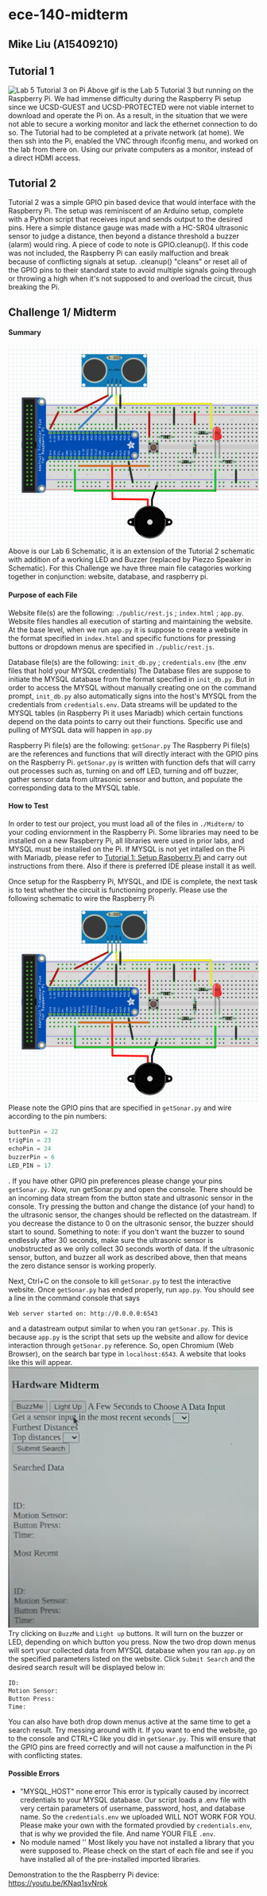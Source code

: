 # ece-140-midterm
## Mike Liu (A15409210)

## Tutorial 1
![Lab 5 Tutorial 3 on Pi](./public/media/Lab5Tutorial3.gif)
Above gif is the Lab 5 Tutorial 3 but running on the Raspberry Pi. We had immense difficulty during the Raspberry Pi setup since we UCSD-GUEST and UCSD-PROTECTED were not viable internet to download and operate the Pi on. As a result, in the situation that we were not able to secure a working monitor and lack the ethernet connection to do so. The Tutorial had to be completed at a private network (at home). We then ssh into the Pi, enabled the VNC through ifconfig menu, and worked on the lab from there on. Using our private computers as a monitor, instead of a direct HDMI access.

## Tutorial 2
Tutorial 2 was a simple GPIO pin based device that would interface with the Raspberry Pi. The setup was reminiscent of an Arduino setup, complete with a Python script that receives input and sends output to the desired pins. Here a simple distance gauge was made with a HC-SR04 ultrasonic sensor to judge a distance, then beyond a distance threshold a buzzer (alarm) would ring. A piece of code to note is GPIO.cleanup(). If this code was not included, the Raspberry Pi can easily malfuction and break because of conflicting signals at setup. .cleanup() "cleans" or reset all of the GPIO pins to their standard state to avoid multiple signals going through or throwing a high when it's not supposed to and overload the circuit, thus breaking the Pi.

## Challenge 1/ Midterm
#### Summary
![Lab 6 Schematic](./public/media/Lab_6_Schematic.png)
Above is our Lab 6 Schematic, it is an extension of the Tutorial 2 schematic with addition of a working LED and Buzzer (replaced by Piezzo Speaker in Schematic). For this Challenge we have three main file catagories working together in conjunction: website, database, and raspberry pi.

#### Purpose of each File
Website file(s) are the following: ```./public/rest.js``` ; ```index.html``` ;  ```app.py```.
 Website files handles all execution of starting and maintaining the website. At the base level, when we run ```app.py``` it is suppose to create a website in the format specified in ```index.html``` and specific functions for pressing buttons or dropdown menus are specified in ```./public/rest.js```. 

Database file(s) are the following: ```init_db.py``` ; ```credentials.env``` (the .env files that hold your MYSQL credentials)
The Database files are suppose to initiate the MYSQL database from the format specified in ```init_db.py```. But in order to access the MYSQL without manually creating one on the command prompt, ```init_db.py``` also automatically signs into the host's MYSQL from the credentials from ```credentials.env```. Data streams will be updated to the MYSQL tables (in Raspberry Pi it uses Mariadb) which certain functions depend on the data points to carry out their functions. Specific use and pulling of MYSQL data will happen in ```app.py```

Raspberry Pi file(s) are the following: ```getSonar.py```
The Raspberry Pi file(s) are the references and functions that will directly interact with the GPIO pins on the Raspberry Pi. ```getSonar.py``` is written with function defs that will carry out processes such as, turning on and off LED, turning and off buzzer, gather sensor data from ultrasonic sensor and button, and populate the corresponding data to the MYSQL table. 

#### How to Test
In order to test our project, you must load all of the files in ```./Midterm/``` to your coding enviornment in the Raspberry Pi. Some libraries may need to be installed on a new Raspberry Pi, all libraries were used in prior labs, and MYSQL must be installed on the Pi. If MYSQL is not yet intalled on the Pi with Mariadb, please refer to [Tutorial 1: Setup Raspberry Pi](https://docs.google.com/document/d/1dpmIBfNe_0GEucv2xybTPxQJdKOX5EFjvQsj6BtVsFU/edit) and carry out instructions from there. Also if there is preferred IDE please install it as well.

Once setup for the Raspberry Pi, MYSQL, and IDE is complete, the next task is to test whether the circuit is functioning properly. Please use the following schematic to wire the Raspberry Pi
![Lab 6 Schematic](./public/media/Lab_6_Schematic.png)
Please note the GPIO pins that are specified in ```getSonar.py``` and wire according to the pin numbers:
``` python
buttonPin = 22
trigPin = 23
echoPin = 24
buzzerPin = 6
LED_PIN = 17
```
. If you have other GPIO pin preferences please change your pins ```getSonar.py```.
Now, run getSonar.py and open the console. There should be an incoming data stream from the button state and ultrasonic sensor in the console. Try pressing the button and change the distance (of your hand) to the ultrasonic  sensor, the changes should be reflected on the datastream. If you decrease the distance to 0 on the ultrasonic sensor, the buzzer should start to sound. Something to note: if you don't want the buzzer to sound endlessly after 30 seconds, make sure the ultrasonic sensor is unobstructed as we only collect 30 seconds worth of data.
If the ultrasonic sensor, button, and buzzer all work as described above, then that means the zero distance sensor is working properly. 

Next, Ctrl+C on the console to kill ```getSonar.py``` to test the interactive website. Once ```getSonar.py``` has ended properly, run ```app.py```. You should see a line in the command console that says
```
Web server started on: http://0.0.0.0:6543
```
and a datastream output similar to when you ran ```getSonar.py```. This is because ```app.py``` is the script that sets up the website and allow for device interaction through ```getSonar.py``` reference. So, open Chromium (Web Browser), on the search bar type in ```localhost:6543```. A website that looks like this will appear.
![Lab_6_Website](./public/media/Lab_6_Website.png)
Try clicking on ```BuzzMe``` and ```Light up``` buttons. It will turn on the buzzer or LED, depending on which button you press. Now the two drop down menus will sort your collected data from MYSQL database when you ran ```app.py``` on the specified parameters listed on the website. Click ```Submit Search``` and the desired search result will be displayed below in:
```
ID:
Motion Sensor:
Button Press:
Time:
```
You can also have both drop down menus active at the same time to get a search result. Try messing around with it.
If you want to end the website, go to the console and CTRL+C like you did in ```getSonar.py```. This will ensure that the GPIO pins are freed correctly and will not cause a malfunction in the Pi with conflicting states.

#### Possible Errors
- "MYSQL_HOST" none error
This error is typically caused by incorrect credentials to your MYSQL database. Our script loads a .env file with very certain parameters of username, password, host, and database name. So the ```credentials.env``` we uploaded WILL NOT WORK FOR YOU. Please make your own with the formated provdied by ```credentials.env```, that is why we provided the file. And name YOUR FILE ```.env```. 
- No module named '<module name here>'
Most likely you have not installed a library that you were supposed to. Please check on the start of each file and see if you have installed all of the pre-installed imported libraries.

Demonstration to the the Raspberry Pi device:
https://youtu.be/KNaq1svNrok

